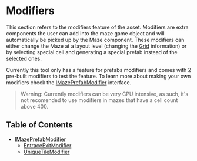 # Modifiers
This section refers to the modifiers feature of the asset. Modifiers are extra components the user can add into the maze game object and will automatically be picked up by the Maze component. These modifiers can either change the Maze at a layout level (changing the [Grid](./grid.md) information) or by selecting special cell and generating a special prefab instead of the selected ones.

Currently this tool only has a feature for prefabs modifiers and comes with 2 pre-built modifiers to test the feature. To learn more about making your own modifiers check the [IMazePrefabModifier](./prefab_modifier_interface.md) interface.

>Warning: Currently modifiers can be very CPU intensive, as such, it's not recomended to use modifiers in mazes that have a cell count above 400.

## Table of Contents
* [IMazePrefabModifier](./prefab_modifier_interface.md)
  * [EntraceExitModifier](./entrance_exit_modifier.md)
  * [UniqueTileModifier](./entrance_tile_modifier.md)